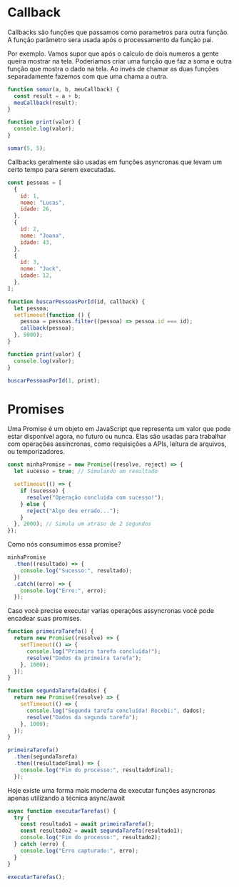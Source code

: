 # Callback

Callbacks são funções que passamos como parametros para outra função. A função parâmetro sera usada após o processamento da função pai.

Por exemplo. Vamos supor que após o calculo de dois numeros a gente queira mostrar na tela. Poderiamos criar uma função que faz a soma e outra função que mostra o dado na tela. Ao invés de chamar as duas funções separadamente fazemos com que uma chama a outra.

```js
function somar(a, b, meuCallback) {
  const result = a + b;
  meuCallback(result);
}

function print(valor) {
  console.log(valor);
}

somar(5, 5);
```

Callbacks geralmente são usadas em funções asyncronas que levam um certo tempo para serem executadas.

```js
const pessoas = [
  {
    id: 1,
    nome: "Lucas",
    idade: 26,
  },
  {
    id: 2,
    nome: "Joana",
    idade: 43,
  },
  {
    id: 3,
    nome: "Jack",
    idade: 12,
  },
];

function buscarPessoasPorId(id, callback) {
  let pessoa;
  setTimeout(function () {
    pessoa = pessoas.filter((pessoa) => pessoa.id === id);
    callback(pessoa);
  }, 5000);
}

function print(valor) {
  console.log(valor);
}

buscarPessoasPorId(1, print);
```

# Promises

Uma Promise é um objeto em JavaScript que representa um valor que pode estar disponível agora, no futuro ou nunca. Elas são usadas para trabalhar com operações assíncronas, como requisições a APIs, leitura de arquivos, ou temporizadores.

```js
const minhaPromise = new Promise((resolve, reject) => {
  let sucesso = true; // Simulando um resultado

  setTimeout(() => {
    if (sucesso) {
      resolve("Operação concluída com sucesso!");
    } else {
      reject("Algo deu errado...");
    }
  }, 2000); // Simula um atraso de 2 segundos
});
```

Como nós consumimos essa promise?

```js
minhaPromise
  .then((resultado) => {
    console.log("Sucesso:", resultado);
  })
  .catch((erro) => {
    console.log("Erro:", erro);
  });
```

Caso você precise executar varias operações assyncronas você pode encadear suas promises.

```js
function primeiraTarefa() {
  return new Promise((resolve) => {
    setTimeout(() => {
      console.log("Primeira tarefa concluída!");
      resolve("Dados da primeira tarefa");
    }, 1000);
  });
}

function segundaTarefa(dados) {
  return new Promise((resolve) => {
    setTimeout(() => {
      console.log("Segunda tarefa concluída! Recebi:", dados);
      resolve("Dados da segunda tarefa");
    }, 1000);
  });
}

primeiraTarefa()
  .then(segundaTarefa)
  .then((resultadoFinal) => {
    console.log("Fim do processo:", resultadoFinal);
  });
```

Hoje existe uma forma mais moderna de executar funções asyncronas apenas utilizando a técnica async/await

```js
async function executarTarefas() {
  try {
    const resultado1 = await primeiraTarefa();
    const resultado2 = await segundaTarefa(resultado1);
    console.log("Fim do processo:", resultado2);
  } catch (erro) {
    console.log("Erro capturado:", erro);
  }
}

executarTarefas();
```
